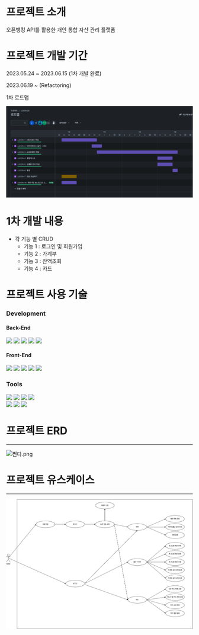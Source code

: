 # 프로젝트 소개

오픈뱅킹 API를 활용한 개인 통합 자산 관리 플랫폼

# 프로젝트 개발 기간

2023.05.24 ~ 2023.06.15 (1차 개발 완료)

2023.06.19 ~ (Refactoring)


1차 로드맵

![로드맵.png](./images/loadmap.png)

# 1차 개발 내용

- 각 기능 별 CRUD
  - 기능 1 : 로그인 및 회원가입
  - 기능 2 : 가계부
  - 기능 3 : 잔액조회
  - 기능 4 : 카드

# 프로젝트 사용 기술

<div> 
<h3>Development</h3>

<div>
<h4>Back-End</h4>
<img src="https://img.shields.io/badge/Spring Boot-6DB33F?style=for-the-badge&logo=SpringBoot&logoColor=white">
<img src="https://img.shields.io/badge/Spring Data JPA-6DB33F?style=for-the-badge&logo=SpringBoot&logoColor=white">
<img src="https://img.shields.io/badge/java-007396?style=for-the-badge&logo=java&logoColor=white"> 
<img src="https://img.shields.io/badge/mariaDB-003545?style=for-the-badge&logo=mariaDB&logoColor=white">
<img src="https://img.shields.io/badge/Gradle-02303A?style=for-the-badge&logo=gradle&logoColor=white">
</div>

<div>
<h4>Front-End</h4>

<img src="https://img.shields.io/badge/thymeleaf-005F0F?style=for-the-badge&logo=thymeleaf&logoColor=white"> 
<img src="https://img.shields.io/badge/html5-E34F26?style=for-the-badge&logo=html5&logoColor=white"> 
<img src="https://img.shields.io/badge/css-1572B6?style=for-the-badge&logo=css3&logoColor=white"> 
<img src="https://img.shields.io/badge/javascript-F7DF1E?style=for-the-badge&logo=javascript&logoColor=black"> 
<img src="https://img.shields.io/badge/bootstrap-7952B3?style=for-the-badge&logo=bootstrap&logoColor=white">
</div>
</div>


<div>
<h3>Tools</h3>
<img src="https://img.shields.io/badge/intelliJ-000000?style=for-the-badge&logo=intellij idea&logoColor=white">
<img src="https://img.shields.io/badge/Eclipse-2C2255?style=for-the-badge&logo=eclipse&logoColor=white">
<img src="https://img.shields.io/badge/Git-F05032?style=for-the-badge&logo=git&logoColor=white">
<img src="https://img.shields.io/badge/GitHub-181717?style=for-the-badge&logo=github&logoColor=white">
<br>

<img src="https://img.shields.io/badge/Jira-0052CC?style=for-the-badge&logo=jirasoftware&logoColor=white">
<img src="https://img.shields.io/badge/Confluence-172B4D?style=for-the-badge&logo=confluence&logoColor=white">
<img src="https://img.shields.io/badge/slcak-4A154B?style=for-the-badge&logo=slack&logoColor=white">
</div>

# 프로젝트 ERD

---
![쩐다.png](..%2F..%2FDownloads%2Ffintech-project%2F%EC%82%B0%EC%B6%9C%EB%AC%BC%2F%EC%A9%90%EB%8B%A4.png)

# 프로젝트 유스케이스

---
![유스케이스.png](./images/usecase.png)
